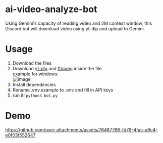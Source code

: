 # ai-video-analyze-bot
Using Gemini's capacity of reading video and 2M context window, this Discord bot will download video using yt-dlp and upload to Gemini.
# Usage
1. Download the files
2. Download [yt-dlp](https://github.com/yt-dlp/yt-dlp/releases/tag/2024.08.06) and [ffmpeg](https://github.com/BtbN/FFmpeg-Builds/releases) inside the file  
example for windows:  
![image](https://github.com/user-attachments/assets/5925b43f-8338-48c0-88d9-c3b00e901109)
3. Install dependencies
4. Rename .env.example to .env and fill in API keys
5. run it! `python3 bot.py`
# Demo
https://github.com/user-attachments/assets/76487768-fd76-4fac-a9c4-e0f03f552647
